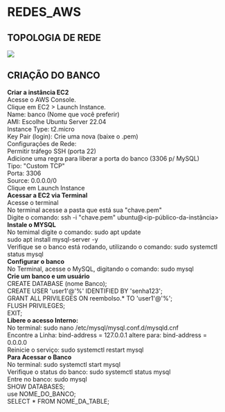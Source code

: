 # REDES_AWS

## TOPOLOGIA DE REDE
<img src="https://github.com/user-attachments/assets/ed47c479-eebd-48dd-99c8-a73b0a6a1f6b"></img>

## CRIAÇÃO DO BANCO <br>
**Criar a instância EC2**<br>
Acesse o AWS Console. <br>
Clique em EC2 > Launch Instance. <br>
Name: banco (Nome que você preferir) <br>
AMI: Escolhe Ubuntu Server 22.04 <br>
Instance Type: t2.micro <br>
Key Pair (login): Crie uma nova (baixe o .pem) <br>
Configurações de Rede: <br>
Permitir tráfego SSH (porta 22) <br>
Adicione uma regra para liberar a porta do banco (3306 p/ MySQL) <br>
Tipo: "Custom TCP" <br>
Porta: 3306 <br>
Source: 0.0.0.0/0 <br>
Clique em Launch Instance <br>
**Acessar a EC2 via Terminal** <br>
Acesse o terminal <br>
No terminal acesse a pasta que está sua "chave.pem" <br>
Digite o comando: ssh -i "chave.pem" ubuntu@<ip-público-da-instância> <br>
**Instale o MYSQL** <br>
No temimal digite o comando: sudo apt update <br>
sudo apt install mysql-server -y <br>
Verifique se o banco está rodando, utilizando o comando: sudo systemctl status mysql <br>
**Configurar o banco** <br>
No Terminal, acesse o MySQL, digitando o comando: sudo mysql <br>
**Crie um banco e um usuário** <br>
CREATE DATABASE (nome Banco); <br>
CREATE USER 'user1'@'%' IDENTIFIED BY 'senha123'; <br>
GRANT ALL PRIVILEGES ON reembolso.* TO 'user1'@'%'; <br>
FLUSH PRIVILEGES; <br>
EXIT; <br>
**Libere o acesso Interno:** <br>
No terminal: sudo nano /etc/mysql/mysql.conf.d/mysqld.cnf <br>
Encontre a Linha: bind-address = 127.0.0.1 altere para: bind-address = 0.0.0.0 <br>
Reinicie o serviço: sudo systemctl restart mysql <br> 
**Para Acessar o Banco**<br>
No terminal: sudo systemctl start mysql<br>
Verifique o status do banco: sudo systemctl status mysql<br>
Entre no banco: sudo mysql<br>
SHOW DATABASES;<br>
use NOME_DO_BANCO;<br>
SELECT * FROM NOME_DA_TABLE;<br>










